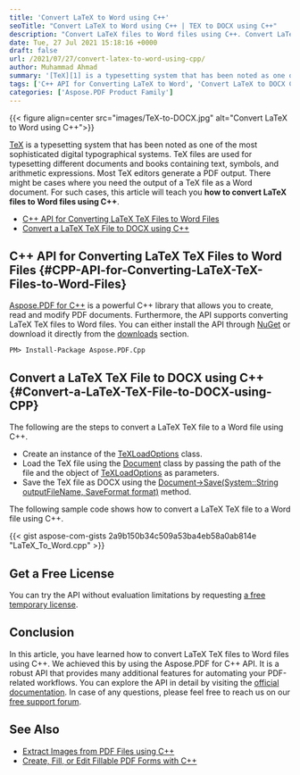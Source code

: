 ```yaml
---
title: 'Convert LaTeX to Word using C++'
seoTitle: "Convert LaTeX to Word using C++ | TEX to DOCX using C++"
description: "Convert LaTeX files to Word files using C++. Convert LaTeX to DOCX with the robust and simple to use Aspose.PDF for C++ API."
date: Tue, 27 Jul 2021 15:18:16 +0000
draft: false
url: /2021/07/27/convert-latex-to-word-using-cpp/
author: Muhammad Ahmad
summary: '[TeX][1] is a typesetting system that has been noted as one of the most sophisticated digital typographical systems. TeX files are used for typesetting different documents and books containing text, symbols, and arithmetic expressions. Most TeX editors generate a PDF output document. There might be cases where you need the output of a TeX file as a Word document. For such cases, this article will teach you **how to convert LaTeX files to Word files using C++**.'
tags: ['C++ API for Converting LaTeX to Word', 'Convert LaTeX to DOCX C++', 'Convert LaTeX to Word using C++']
categories: ['Aspose.PDF Product Family']
---
```




{{< figure align=center src="images/TeX-to-DOCX.jpg" alt="Convert LaTeX to Word using C++">}}


[TeX][2] is a typesetting system that has been noted as one of the most sophisticated digital typographical systems. TeX files are used for typesetting different documents and books containing text, symbols, and arithmetic expressions. Most TeX editors generate a PDF output. There might be cases where you need the output of a TeX file as a Word document. For such cases, this article will teach you **how to convert LaTeX files to Word files using C++**.

*   [C++ API for Converting LaTeX TeX Files to Word Files][3]
*   [Convert a LaTeX TeX File to DOCX using C++][4]

## C++ API for Converting LaTeX TeX Files to Word Files {#CPP-API-for-Converting-LaTeX-TeX-Files-to-Word-Files}

[Aspose.PDF for C++][5] is a powerful C++ library that allows you to create, read and modify PDF documents. Furthermore, the API supports converting LaTeX TeX files to Word files. You can either install the API through [NuGet][6] or download it directly from the [downloads][7] section.

```
PM> Install-Package Aspose.PDF.Cpp
```

## Convert a LaTeX TeX File to DOCX using C++ {#Convert-a-LaTeX-TeX-File-to-DOCX-using-CPP}

The following are the steps to convert a LaTeX TeX file to a Word file using C++.

*   Create an instance of the [TeXLoadOptions][8] class.
*   Load the TeX file using the [Document][9] class by passing the path of the file and the object of [TeXLoadOptions][10] as parameters.
*   Save the TeX file as DOCX using the [Document->Save(System::String outputFileName, SaveFormat format)][11] method.

The following sample code shows how to convert a LaTeX TeX file to a Word file using C++.

{{< gist aspose-com-gists 2a9b150b34c509a53ba4eb58a0ab814e "LaTeX_To_Word.cpp" >}}

## Get a Free License

You can try the API without evaluation limitations by requesting [a free temporary license][12].

## Conclusion

In this article, you have learned how to convert LaTeX TeX files to Word files using C++. We achieved this by using the Aspose.PDF for C++ API. It is a robust API that provides many additional features for automating your PDF-related workflows. You can explore the API in detail by visiting the [official documentation][13]. In case of any questions, please feel free to reach us on our [free support forum][14].

## See Also

*   [Extract Images from PDF Files using C++][15]
*   [Create, Fill, or Edit Fillable PDF Forms with C++][16]




[1]: https://docs.fileformat.com/page-description-language/tex/
[2]: https://docs.fileformat.com/page-description-language/tex/
[3]: #CPP-API-for-Converting-LaTeX-TeX-Files-to-Word-Files
[4]: #Convert-a-LaTeX-TeX-File-to-DOCX-using-CPP
[5]: https://products.aspose.com/pdf/cpp
[6]: https://www.nuget.org/packages/Aspose.Pdf.cpp
[7]: https://downloads.aspose.com/pdf/cpp
[8]: https://apireference.aspose.com/pdf/cpp/class/aspose.pdf.te_x_load_options
[9]: https://apireference.aspose.com/pdf/cpp/class/aspose.pdf.document
[10]: https://apireference.aspose.com/pdf/cpp/class/aspose.pdf.te_x_load_options
[11]: https://apireference.aspose.com/pdf/cpp/class/aspose.pdf.document#a0184df207563187be7df37b8dbe443f6
[12]: https://purchase.aspose.com/temporary-license
[13]: https://docs.aspose.com/pdf/cpp/
[14]: https://forum.aspose.com/c/pdf/10
[15]: https://blog.aspose.com/2021/07/12/extract-images-from-pdf-files-using-cpp/
[16]: https://blog.aspose.com/2021/06/18/create-fill-or-edit-fillable-pdf-forms-with-cpp/





